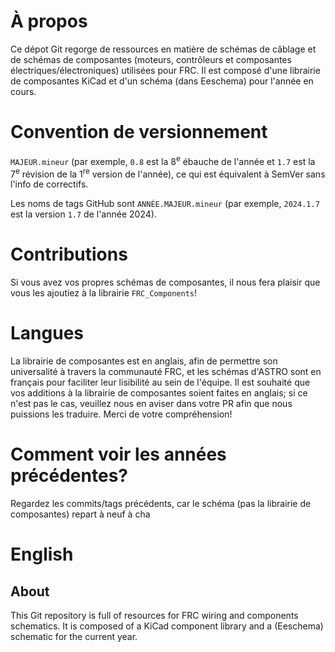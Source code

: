 # À propos
Ce dépot Git regorge de ressources en matière de schémas de câblage
et de schémas de composantes (moteurs, contrôleurs et composantes
électriques/électroniques) utilisées pour FRC. Il est composé d'une
librairie de composantes KiCad et d'un schéma (dans Eeschema) pour
l'année en cours.

# Convention de versionnement
`MAJEUR.mineur` (par exemple, `0.8` est la 8<sup>e</sup> ébauche de l'année
et `1.7` est la 7<sup>e</sup> révision de la 1<sup>re</sup> version
de l'année), ce qui est équivalent à SemVer sans l'info de correctifs.

Les noms de tags GitHub sont `ANNÉE.MAJEUR.mineur` (par exemple,
`2024.1.7` est la version `1.7` de l'année 2024).

# Contributions
Si vous avez vos propres schémas de composantes, il nous fera plaisir
que vous les ajoutiez à la librairie `FRC_Components`!

# Langues
La librairie de composantes est en anglais, afin de permettre son
universalité à travers la communauté FRC, et les schémas d'ASTRO sont
en français pour faciliter leur lisibilité au sein de l'équipe. Il est
souhaité que vos additions à la librairie de composantes soient faites
en anglais; si ce n'est pas le cas, veuillez nous en aviser dans votre
PR afin que nous puissions les traduire. Merci de votre compréhension!

# Comment voir les années précédentes?
Regardez les commits/tags précédents, car le schéma (pas la librairie
de composantes) repart à neuf à cha

# English
## About
This Git repository is full of resources for FRC wiring and components
schematics. It is composed of a KiCad component library and a (Eeschema)
schematic for the current year.
